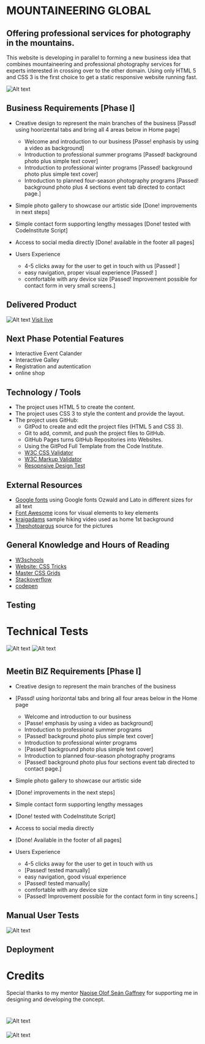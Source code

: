 # MOUNTAINEERING GLOBAL

## Offering professional services for photography in the mountains.

This website is developing in parallel to forming a new business idea that combines mountaineering and 
professional photography services for experts interested in crossing over to the other domain. 
Using only HTML 5 and CSS 3 is the first choice to get a static responsive website running fast. 

![Alt text](assets/images/docs/Idea.jpg) 


## Business Requirements [Phase I]
* Creative design to represent the main branches of the business [Passd! using hoorizental tabs and bring all 4 areas below in Home page]
    * Welcome and introduction to our business [Passe! enphasis by using a video as background]
    * Introduction to professional summer programs [Passed! background photo plus simple text cover]
    * Introduction to professional winter programs [Passed! background photo plus simple text cover]
    * Introduction to planned four-season photography programs [Passed! background photo plus 4 sections event tab directed to contact page.]
* Simple photo gallery to showcase our artistic side [Done! improvements in next steps]
* Simple contact form supporting lengthy messages [Done! tested with CodeInstitute Script]
* Access to social media directly [Done! available in the footer all pages]

* Users Experience
	* 4-5 clicks away for the user to get in touch with us [Passed! ]
	* easy navigation, proper visual experience [Passed! ]
	* comfortable with any device size [Passed! Improvement possible for contact form in very small screens.]

## Delivered Product

![Alt text](assets/images/docs/devices.jpg)
[Visit live](https://nb1355.github.io/projects-c001-prd/)


## Next Phase Potential Features
* Interactive Event Calander
* Interactive Galley
* Registration and autentication
* online shop


## Technology / Tools

* The project uses HTML 5 to create the content.
* The project uses CSS 3 to style the content and provide the layout.
* The project uses GitHub:
	* GitPod to create and edit the project files (HTML 5 and CSS 3).
	* Git to add, commit, and push the project files to GitHub.
	* GitHub Pages turns GitHub Repositories into Websites.
	* Using the GitPod Full Template from the Code Institute.
    * [W3C CSS Validator](https://jigsaw.w3.org/css-validator/)
    * [W3C Markup Validator](https://validator.w3.org/)
	* [Resopnsive Design Test](https://ui.dev/amiresponsive)


## External Resources
* [Google fonts]('https://fonts.googleapis.com/css?family=Montserrat:300') using Google fonts Ozwald and Lato in different sizes for all text 
* [Font Awesome](https://fontawesome.com/) icons for visual elements to key elements
* [kraigadams]("https://www.youtube.com/embed/WKcnvPDgifA?autoplay=1&mute=1") sample hiking video used as home 1st background
* [Thephotoargus](https://www.thephotoargus.com/most-famous-mountains-in-the-world-to-photograph/) source for the pictures 


## General Knowledge and Hours of Reading
* [W3schools](https://www.w3schools.com/)
* [Website: CSS Tricks](https://css-tricks.com/)
* [Master CSS Grids](https://mozilladevelopers.github.io/playground/css-grid/)
* [Stackoverflow](https://stackoverflow.com/)
* [codepen](https://codepen.io/mperetto/pen/QYQEGK)


## Testing
# Technical Tests
![Alt text](assets/images/docs/cssTest.jpg)
![Alt text](assets/images/docs/htmlTest.jpg)
#
## Meetin BIZ Requirements [Phase I]
* Creative design to represent the main branches of the business 
* [Passd! using horizontal tabs and bring all four areas below in the Home page
    * Welcome and introduction to our business 
	* [Passe! emphasis by using a video as background]
    * Introduction to professional summer programs 
	* [Passed! background photo plus simple text cover]
    * Introduction to professional winter programs 
	* [Passed! background photo plus simple text cover]
    * Introduction to planned four-season photography programs 
	* [Passed! background photo plus four sections event tab directed to contact page.]
* Simple photo gallery to showcase our artistic side 
* [Done! improvements in the next steps]
* Simple contact form supporting lengthy messages 
* [Done! tested with CodeInstitute Script]
* Access to social media directly 
* [Done! Available in the footer of all pages]

* Users Experience
    * 4-5 clicks away for the user to get in touch with us 
	* [Passed! tested manually]
    * easy navigation, good visual experience 
	* [Passed! tested manually]
    * comfortable with any device size 
	* [Passed! Improvement possible for the contact form in tiny screens.]
## Manual User Tests
![Alt text](assets/images/docs/mTests.jpg)

## Deployment



#
# Credits
Special thanks to my mentor [Naoise Olof Seán Gaffney](https://github.com/NaoiseGaffney) for supporting me in designing and developing the concept.
#
![Alt text](assets/images/docs/GaffCo%20-%20Background.png)
####
![Alt text](assets/images/docs/CodeInstituteLogo.png)
